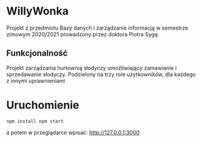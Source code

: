 # WillyWonka

Projekt z przedmiotu Bazy danych i zarządzanie informacją w semestrze zimowym 2020/2021 prowadzony przez doktora Piotra Sygę.

## Funkcjonalność

Projekt zarządzania hurtownią słodyczy umożliwiający zamawianie i sprzedawanie słodyczy. Podzielony na trzy role użytkowników, dla każdego z innymi uprawnieniami

# Uruchomienie

`
npm install
npm start
` 

a potem w przeglądarce wpisać: http://127.0.0.1:3000
